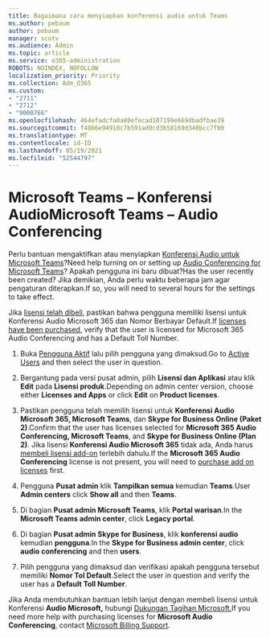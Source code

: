 ```yaml
---
title: Bagaimana cara menyiapkan konferensi audio untuk Teams
ms.author: pebaum
author: pebaum
manager: scotv
ms.audience: Admin
ms.topic: article
ms.service: o365-administration
ROBOTS: NOINDEX, NOFOLLOW
localization_priority: Priority
ms.collection: Adm_O365
ms.custom:
- "2711"
- "2712"
- "9000766"
ms.openlocfilehash: 464efadcfa0a80efecad107199e669dbadfbae39
ms.sourcegitcommit: f4866e94918c7b591ad0cd3b58169d340bcc7f00
ms.translationtype: MT
ms.contentlocale: id-ID
ms.lasthandoff: 05/19/2021
ms.locfileid: "52544797"
---
```

# <a name="microsoft-teams--audio-conferencing"></a><span data-ttu-id="95a5c-102">Microsoft Teams – Konferensi Audio</span><span class="sxs-lookup"><span data-stu-id="95a5c-102">Microsoft Teams – Audio Conferencing</span></span>

<span data-ttu-id="95a5c-103">Perlu bantuan mengaktifkan atau menyiapkan [Konferensi Audio untuk Microsoft Teams](/microsoftteams/set-up-audio-conferencing-in-teams)?</span><span class="sxs-lookup"><span data-stu-id="95a5c-103">Need help turning on or setting up [Audio Conferencing for Microsoft Teams](/microsoftteams/set-up-audio-conferencing-in-teams)?</span></span>  <span data-ttu-id="95a5c-104">Apakah pengguna ini baru dibuat?</span><span class="sxs-lookup"><span data-stu-id="95a5c-104">Has the user recently been created?</span></span> <span data-ttu-id="95a5c-105">Jika demikian, Anda perlu waktu beberapa jam agar pengaturan diterapkan.</span><span class="sxs-lookup"><span data-stu-id="95a5c-105">If so, you will need to several hours for the settings to take effect.</span></span>

<span data-ttu-id="95a5c-106">Jika [lisensi telah dibeli](/microsoftteams/set-up-audio-conferencing-in-teams#step-2-get-and-assign-licenses), pastikan bahwa pengguna memiliki lisensi untuk Konferensi Audio Microsoft 365 dan Nomor Berbayar Default.</span><span class="sxs-lookup"><span data-stu-id="95a5c-106">If [licenses have been purchased](/microsoftteams/set-up-audio-conferencing-in-teams#step-2-get-and-assign-licenses), verify that the user is licensed for Microsoft 365 Audio Conferencing and has a Default Toll Number.</span></span>

1. <span data-ttu-id="95a5c-107">Buka [Pengguna Aktif](https://admin.microsoft.com/Adminportal/Home?source=applauncher#/users) lalu pilih pengguna yang dimaksud.</span><span class="sxs-lookup"><span data-stu-id="95a5c-107">Go to [Active Users](https://admin.microsoft.com/Adminportal/Home?source=applauncher#/users) and then select the user in question.</span></span>

2. <span data-ttu-id="95a5c-108">Bergantung pada versi pusat admin, pilih **Lisensi dan Aplikasi** atau klik **Edit** pada **Lisensi produk**.</span><span class="sxs-lookup"><span data-stu-id="95a5c-108">Depending on admin center version, choose either **Licenses and Apps** or click **Edit** on **Product licenses**.</span></span>

3. <span data-ttu-id="95a5c-109">Pastikan pengguna telah memilih lisensi untuk **Konferensi Audio Microsoft 365, Microsoft Teams**, dan **Skype for Business Online (Paket 2)**.</span><span class="sxs-lookup"><span data-stu-id="95a5c-109">Confirm that the user has licenses selected for **Microsoft 365 Audio Conferencing, Microsoft Teams**, and **Skype for Business Online (Plan 2)**.</span></span> <span data-ttu-id="95a5c-110">Jika lisensi **Konferensi Audio Microsoft 365** tidak ada, Anda harus [membeli lisensi add-on](/microsoftteams/teams-add-on-licensing/microsoft-teams-add-on-licensing?tabs=small-business) terlebih dahulu.</span><span class="sxs-lookup"><span data-stu-id="95a5c-110">If the **Microsoft 365 Audio Conferencing** license is not present, you will need to [purchase add on licenses](/microsoftteams/teams-add-on-licensing/microsoft-teams-add-on-licensing?tabs=small-business) first.</span></span>

4. <span data-ttu-id="95a5c-111">Pengguna **Pusat admin** klik **Tampilkan semua** kemudian **Teams**.</span><span class="sxs-lookup"><span data-stu-id="95a5c-111">User **Admin centers** click **Show all** and then **Teams**.</span></span>

5. <span data-ttu-id="95a5c-112">Di bagian **Pusat admin Microsoft Teams**, klik **Portal warisan**.</span><span class="sxs-lookup"><span data-stu-id="95a5c-112">In the **Microsoft Teams admin center**, click **Legacy portal**.</span></span>

6. <span data-ttu-id="95a5c-113">Di bagian **Pusat admin Skype for Business**, klik **konferensi audio** kemudian **pengguna**.</span><span class="sxs-lookup"><span data-stu-id="95a5c-113">In the **Skype for Business admin center**, click **audio conferencing** and then **users**.</span></span>

7. <span data-ttu-id="95a5c-114">Pilih pengguna yang dimaksud dan verifikasi apakah pengguna tersebut memiliki **Nomor Tol Default**.</span><span class="sxs-lookup"><span data-stu-id="95a5c-114">Select the user in question and verify the user has a **Default Toll Number**.</span></span>

<span data-ttu-id="95a5c-115">Jika Anda membutuhkan bantuan lebih lanjut dengan membeli lisensi untuk Konferensi **Audio Microsoft,** hubungi [Dukungan Tagihan Microsoft.](https://go.microsoft.com/fwlink/p/?linkid=518322)</span><span class="sxs-lookup"><span data-stu-id="95a5c-115">If you need more help with purchasing licenses for **Microsoft Audio Conferencing**, contact [Microsoft Billing Support](https://go.microsoft.com/fwlink/p/?linkid=518322).</span></span>
